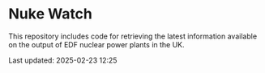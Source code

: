 # Nuke Watch

This repository includes code for retrieving the latest information available on the output of EDF nuclear power plants in the UK.

Last updated: 2025-02-23 12:25
